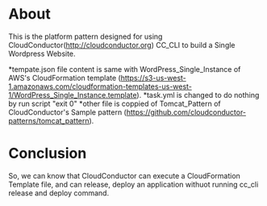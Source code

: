 About
=====

This is the platform pattern designed for using CloudConductor(http://cloudconductor.org) CC_CLI to build a Single Wordpress Website.

*tempate.json file content is same with WordPress_Single_Instance of AWS's CloudFormation template (https://s3-us-west-1.amazonaws.com/cloudformation-templates-us-west-1/WordPress_Single_Instance.template).
*task.yml is changed to do nothing by run script "exit 0"
*other file is coppied of Tomcat_Pattern of CloudConductor's Sample pattern (https://github.com/cloudconductor-patterns/tomcat_pattern).

Conclusion
=====
So, we can know that CloudConductor can execute a CloudFormation Template file, and can release, deploy an application withuot running cc_cli release and deploy command.
